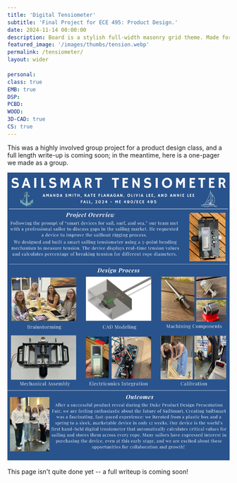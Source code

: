 ```yaml
---
title: 'Digital Tensiometer'
subtitle: 'Final Project for ECE 495: Product Design.'
date: 2024-11-14 00:00:00
description: Board is a stylish full-width masonry grid theme. Made for designers, artists, photographers and developers to show off their best work.
featured_image: '/images/thumbs/tension.webp'
permalink: /tensiometer/
layout: wider

personal:
class: true
EMB: true
DSP: 
PCBD: 
WOOD:
3D-CAD: true
CS: true
---
```


This was a highly involved group project for a product design class, and a full length write-up is coming soon; in the meantime, here is a one-pager we made as a group.

![](/images/tension/group_port.png)

This page isn't quite done yet -- a full writeup is coming soon!